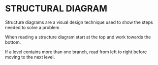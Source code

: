 # STRUCTURAL DIAGRAM

Structure diagrams are a visual design technique used to show the steps needed to solve a problem.

When reading a structure diagram start at the top and work towards the bottom. 

If a level contains more than one branch, read from left to right before moving to the next level.

